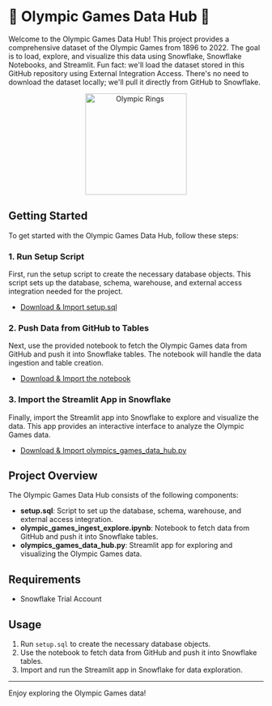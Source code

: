 # 🏅 Olympic Games Data Hub 🏅

Welcome to the Olympic Games Data Hub! This project provides a comprehensive dataset of the Olympic Games from 1896 to 2022. The goal is to load, explore, and visualize this data using Snowflake, Snowflake Notebooks, and Streamlit. Fun fact: we'll load the dataset stored in this GitHub repository using External Integration Access. There's no need to download the dataset locally; we'll pull it directly from GitHub to Snowflake.

<p align="center">
  <img src="https://upload.wikimedia.org/wikipedia/commons/thumb/5/5c/Olympic_rings_without_rims.svg/640px-Olympic_rings_without_rims.svg.png" alt="Olympic Rings" width="200"/>
</p>

## Getting Started

To get started with the Olympic Games Data Hub, follow these steps:

### 1. Run Setup Script

First, run the setup script to create the necessary database objects. This script sets up the database, schema, warehouse, and external access integration needed for the project.

- [Download & Import setup.sql](https://github.com/sfc-gh-mconsoli/olympic_games_data_hub/blob/main/setup.sql)

### 2. Push Data from GitHub to Tables

Next, use the provided notebook to fetch the Olympic Games data from GitHub and push it into Snowflake tables. The notebook will handle the data ingestion and table creation.

- [Download & Import the notebook](https://github.com/sfc-gh-mconsoli/olympic_games_data_hub/blob/main/olympic_games_ingest_explore.ipynb)

### 3. Import the Streamlit App in Snowflake

Finally, import the Streamlit app into Snowflake to explore and visualize the data. This app provides an interactive interface to analyze the Olympic Games data.

- [Download & Import olympics_games_data_hub.py](https://github.com/sfc-gh-mconsoli/olympic_games_data_hub/blob/main/olympic_games_ingest_explore.ipynb)

## Project Overview

The Olympic Games Data Hub consists of the following components:

- **setup.sql**: Script to set up the database, schema, warehouse, and external access integration.
- **olympic_games_ingest_explore.ipynb**: Notebook to fetch data from GitHub and push it into Snowflake tables.
- **olympics_games_data_hub.py**: Streamlit app for exploring and visualizing the Olympic Games data.

## Requirements

- Snowflake Trial Account

## Usage

1. Run `setup.sql` to create the necessary database objects.
2. Use the notebook to fetch data from GitHub and push it into Snowflake tables.
3. Import and run the Streamlit app in Snowflake for data exploration.

---

Enjoy exploring the Olympic Games data!
